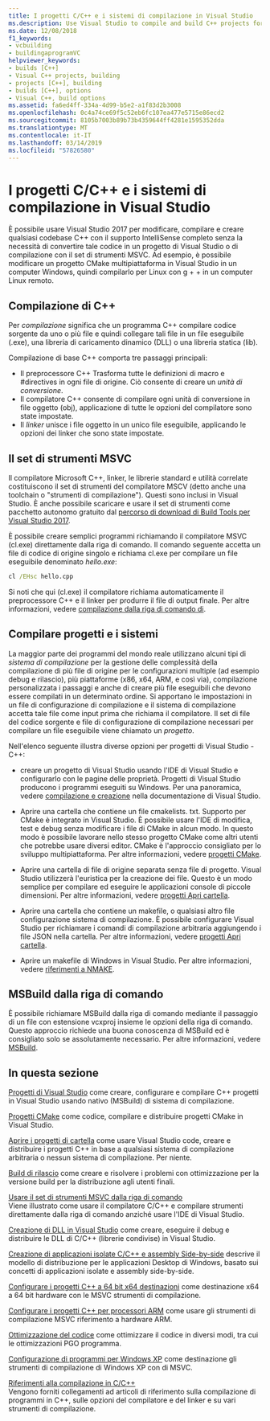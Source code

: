 ```yaml
---
title: I progetti C/C++ e i sistemi di compilazione in Visual Studio
ms.description: Use Visual Studio to compile and build C++ projects for Windows, ARM or Linux based on any project system.
ms.date: 12/08/2018
f1_keywords:
- vcbuilding
- buildingaprogramVC
helpviewer_keywords:
- builds [C++]
- Visual C++ projects, building
- projects [C++], building
- builds [C++], options
- Visual C++, build options
ms.assetid: fa6ed4ff-334a-4d99-b5e2-a1f83d2b3008
ms.openlocfilehash: 0c4a74ce69f5c52eb6fc107ea477e5715e86ecd2
ms.sourcegitcommit: 8105b7003b89b73b4359644ff4281e1595352dda
ms.translationtype: MT
ms.contentlocale: it-IT
ms.lasthandoff: 03/14/2019
ms.locfileid: "57826580"
---
```

# <a name="cc-projects-and-build-systems-in-visual-studio"></a>I progetti C/C++ e i sistemi di compilazione in Visual Studio

È possibile usare Visual Studio 2017 per modificare, compilare e creare qualsiasi codebase C++ con il supporto IntelliSense completo senza la necessità di convertire tale codice in un progetto di Visual Studio o di compilazione con il set di strumenti MSVC. Ad esempio, è possibile modificare un progetto CMake multipiattaforma in Visual Studio in un computer Windows, quindi compilarlo per Linux con g + + in un computer Linux remoto.

## <a name="c-compilation"></a>Compilazione di C++

Per *compilazione* significa che un programma C++ compilare codice sorgente da uno o più file e quindi collegare tali file in un file eseguibile (.exe), una libreria di caricamento dinamico (DLL) o una libreria statica (lib). 

Compilazione di base C++ comporta tre passaggi principali:

- Il preprocessore C++ Trasforma tutte le definizioni di macro e #directives in ogni file di origine. Ciò consente di creare un *unità di conversione*.
- Il compilatore C++ consente di compilare ogni unità di conversione in file oggetto (obj), applicazione di tutte le opzioni del compilatore sono state impostate.
- Il *linker* unisce i file oggetto in un unico file eseguibile, applicando le opzioni dei linker che sono state impostate. 

## <a name="the-msvc-toolset"></a>Il set di strumenti MSVC

Il compilatore Microsoft C++, linker, le librerie standard e utilità correlate costituiscono il set di strumenti del compilatore MSCV (detto anche una toolchain o "strumenti di compilazione"). Questi sono inclusi in Visual Studio. È anche possibile scaricare e usare il set di strumenti come pacchetto autonomo gratuito dal [percorso di download di Build Tools per Visual Studio 2017](https://visualstudio.microsoft.com/downloads/#build-tools-for-visual-studio-2017).

È possibile creare semplici programmi richiamando il compilatore MSVC (cl.exe) direttamente dalla riga di comando. Il comando seguente accetta un file di codice di origine singolo e richiama cl.exe per compilare un file eseguibile denominato *hello.exe*: 

```cmd
cl /EHsc hello.cpp
```
Si noti che qui (cl.exe) il compilatore richiama automaticamente il preprocessore C++ e il linker per produrre il file di output finale.  Per altre informazioni, vedere [compilazione dalla riga di comando di](building-on-the-command-line.md).

## <a name="build-systems-and-projects"></a>Compilare progetti e i sistemi

La maggior parte dei programmi del mondo reale utilizzano alcuni tipi di *sistema di compilazione* per la gestione delle complessità della compilazione di più file di origine per le configurazioni multiple (ad esempio debug e rilascio), più piattaforme (x86, x64, ARM, e così via), compilazione personalizzata i passaggi e anche di creare più file eseguibili che devono essere compilati in un determinato ordine. Si apportano le impostazioni in un file di configurazione di compilazione e il sistema di compilazione accetta tale file come input prima che richiama il compilatore. Il set di file del codice sorgente e file di configurazione di compilazione necessari per compilare un file eseguibile viene chiamato un *progetto*. 

Nell'elenco seguente illustra diverse opzioni per progetti di Visual Studio - C++:

- creare un progetto di Visual Studio usando l'IDE di Visual Studio e configurarlo con le pagine delle proprietà. Progetti di Visual Studio producono i programmi eseguiti su Windows. Per una panoramica, vedere [compilazione e creazione](/visualstudio/ide/compiling-and-building-in-visual-studio) nella documentazione di Visual Studio.

- Aprire una cartella che contiene un file cmakelists. txt. Supporto per CMake è integrato in Visual Studio. È possibile usare l'IDE di modifica, test e debug senza modificare i file di CMake in alcun modo. In questo modo è possibile lavorare nello stesso progetto CMake come altri utenti che potrebbe usare diversi editor. CMake è l'approccio consigliato per lo sviluppo multipiattaforma. Per altre informazioni, vedere [progetti CMake](cmake-projects-in-visual-studio.md).
 
- Aprire una cartella di file di origine separata senza file di progetto. Visual Studio utilizzerà l'euristica per la creazione dei file. Questo è un modo semplice per compilare ed eseguire le applicazioni console di piccole dimensioni. Per altre informazioni, vedere [progetti Apri cartella](open-folder-projects-cpp.md).

- Aprire una cartella che contiene un makefile, o qualsiasi altro file configurazione sistema di compilazione. È possibile configurare Visual Studio per richiamare i comandi di compilazione arbitraria aggiungendo i file JSON nella cartella. Per altre informazioni, vedere [progetti Apri cartella](open-folder-projects-cpp.md).
 
- Aprire un makefile di Windows in Visual Studio. Per altre informazioni, vedere [riferimenti a NMAKE](reference/nmake-reference.md).

## <a name="msbuild-from-the-command-line"></a>MSBuild dalla riga di comando 

È possibile richiamare MSBuild dalla riga di comando mediante il passaggio di un file con estensione vcxproj insieme le opzioni della riga di comando. Questo approccio richiede una buona conoscenza di MSBuild ed è consigliato solo se assolutamente necessario. Per altre informazioni, vedere [MSBuild](msbuild-visual-cpp.md).

## <a name="in-this-section"></a>In questa sezione

[Progetti di Visual Studio](creating-and-managing-visual-cpp-projects.md) come creare, configurare e compilare C++ progetti in Visual Studio usando nativo (MSBuild) di sistema di compilazione.

[Progetti CMake](cmake-projects-in-visual-studio.md) come codice, compilare e distribuire progetti CMake in Visual Studio.

[Aprire i progetti di cartella](open-folder-projects-cpp.md) come usare Visual Studio code, creare e distribuire i progetti C++ in base a qualsiasi sistema di compilazione arbitraria o nessun sistema di compilazione. Per niente. 

[Build di rilascio](release-builds.md) come creare e risolvere i problemi con ottimizzazione per la versione build per la distribuzione agli utenti finali.

[Usare il set di strumenti MSVC dalla riga di comando](building-on-the-command-line.md)<br/>
Viene illustrato come usare il compilatore C/C++ e compilare strumenti direttamente dalla riga di comando anziché usare l'IDE di Visual Studio.

[Creazione di DLL in Visual Studio](dlls-in-visual-cpp.md) come creare, eseguire il debug e distribuire le DLL di C/C++ (librerie condivise) in Visual Studio.

[Creazione di applicazioni isolate C/C++ e assembly Side-by-side](building-c-cpp-isolated-applications-and-side-by-side-assemblies.md) descrive il modello di distribuzione per le applicazioni Desktop di Windows, basato sui concetti di applicazioni isolate e assembly side-by-side.

[Configurare i progetti C++ a 64 bit x64 destinazioni](configuring-programs-for-64-bit-visual-cpp.md) come destinazione x64 a 64 bit hardware con le MSVC strumenti di compilazione.

[Configurare i progetti C++ per processori ARM](configuring-programs-for-arm-processors-visual-cpp.md) come usare gli strumenti di compilazione MSVC riferimento a hardware ARM.

[Ottimizzazione del codice](optimizing-your-code.md) come ottimizzare il codice in diversi modi, tra cui le ottimizzazioni PGO programma.

[Configurazione di programmi per Windows XP](configuring-programs-for-windows-xp.md) come destinazione gli strumenti di compilazione di Windows XP con di MSVC.

[Riferimenti alla compilazione in C/C++](reference/c-cpp-building-reference.md)<br/>
Vengono forniti collegamenti ad articoli di riferimento sulla compilazione di programmi in C++, sulle opzioni del compilatore e del linker e su vari strumenti di compilazione.
